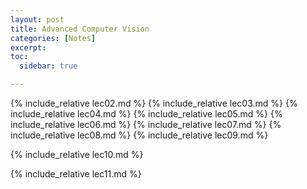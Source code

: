 ```yaml
---
layout: post
title: Advanced Computer Vision
categories: [Notes]
excerpt: 
toc: 
  sidebar: true

---
```


{% include_relative lec02.md %}
{% include_relative lec03.md %}
{% include_relative lec04.md %}
{% include_relative lec05.md %}
{% include_relative lec06.md %}
{% include_relative lec07.md %}
{% include_relative lec08.md %}
{% include_relative lec09.md %}

{% include_relative lec10.md %}

{% include_relative lec11.md %}
